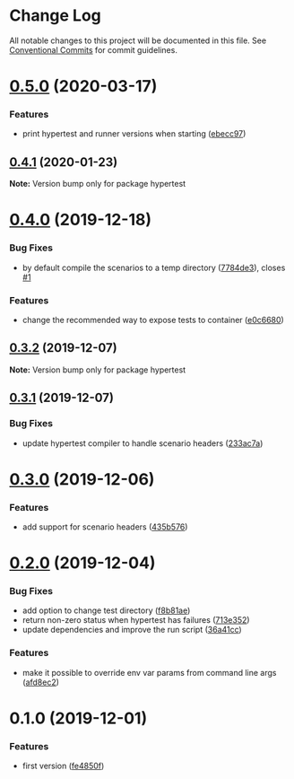 # Change Log

All notable changes to this project will be documented in this file.
See [Conventional Commits](https://conventionalcommits.org) for commit guidelines.

# [0.5.0](https://github.com/hypermedia-app/hypertest-docker/compare/hypertest@0.4.1...hypertest@0.5.0) (2020-03-17)


### Features

* print hypertest and runner versions when starting ([ebecc97](https://github.com/hypermedia-app/hypertest-docker/commit/ebecc976b2c07557659b4320d4240703be1e2953))





## [0.4.1](https://github.com/hypermedia-app/hypertest-docker/compare/hypertest@0.4.0...hypertest@0.4.1) (2020-01-23)

**Note:** Version bump only for package hypertest





# [0.4.0](https://github.com/hypermedia-app/hypertest-docker/compare/hypertest@0.3.2...hypertest@0.4.0) (2019-12-18)


### Bug Fixes

* by default compile the scenarios to a temp directory ([7784de3](https://github.com/hypermedia-app/hypertest-docker/commit/7784de3)), closes [#1](https://github.com/hypermedia-app/hypertest-docker/issues/1)


### Features

* change the recommended way to expose tests to container ([e0c6680](https://github.com/hypermedia-app/hypertest-docker/commit/e0c6680))





## [0.3.2](https://github.com/hypermedia-app/hypertest-docker/compare/hypertest@0.3.1...hypertest@0.3.2) (2019-12-07)

**Note:** Version bump only for package hypertest





## [0.3.1](https://github.com/hypermedia-app/hypertest-docker/compare/hypertest@0.3.0...hypertest@0.3.1) (2019-12-07)


### Bug Fixes

* update hypertest compiler to handle scenario headers ([233ac7a](https://github.com/hypermedia-app/hypertest-docker/commit/233ac7a887bd6ef5bbb36615189d7bdd6d0b0adb))





# [0.3.0](https://github.com/hypermedia-app/hypertest-docker/compare/hypertest@0.2.0...hypertest@0.3.0) (2019-12-06)


### Features

* add support for scenario headers ([435b576](https://github.com/hypermedia-app/hypertest-docker/commit/435b576ff1f9206c64ce1b6d72b3d22a57bc027c))





# [0.2.0](https://github.com/hypermedia-app/hypertest-docker/compare/hypertest@0.1.0...hypertest@0.2.0) (2019-12-04)


### Bug Fixes

* add option to change test directory ([f8b81ae](https://github.com/hypermedia-app/hypertest-docker/commit/f8b81aec326ab11feb00fc51ea46ddda30bec7a4))
* return non-zero status when hypertest has failures ([713e352](https://github.com/hypermedia-app/hypertest-docker/commit/713e352148bd54d52fcf0edf57791c5c7337af60))
* update dependencies and improve the run script ([36a41cc](https://github.com/hypermedia-app/hypertest-docker/commit/36a41ccc251e7122156db911f3d534c830c58773))


### Features

* make it possible to override env var params from command line args ([afd8ec2](https://github.com/hypermedia-app/hypertest-docker/commit/afd8ec21c3ddce89365d132ec91d261f729a15d6))





# 0.1.0 (2019-12-01)


### Features

* first version ([fe4850f](https://github.com/hypermedia-app/hypertest-docker/commit/fe4850f11e63415240a21533dac963379e8a6259))
